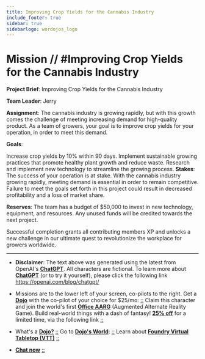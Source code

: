 ```yaml
---
title: Improving Crop Yields for the Cannabis Industry
include_footer: true
sidebar: true
sidebarlogo: wordojos_logo
---
```

# Mission // #Improving Crop Yields for the Cannabis Industry

**Project Brief**: Improving Crop Yields for the Cannabis Industry

**Team Leader**: Jerry

**Assignment**:
The cannabis industry is growing rapidly, but with this growth comes the challenge of meeting increasing demand for high-quality product. As a team of growers, your goal is to improve crop yields for your operation, in order to meet this demand.

**Goals**:

Increase crop yields by 10% within 90 days.
Implement sustainable growing practices that promote healthy plant growth and reduce waste.
Research and implement new technology to streamline the growing process.
**Stakes**:
The success of your operation is at stake. With the cannabis industry growing rapidly, meeting demand is essential in order to remain competitive. Failure to meet the goals set forth in this project could result in decreased profitability and a loss of market share.

**Reserves**:
The team has a budget of $50,000 to invest in new technology, equipment, and resources. Any unused funds will be credited towards the next project.

Successful completion grants all contributing members XP and unlocks a new challenge in our ultimate quest to revolutionize the workplace for growers worldwide.

---

* **Disclaimer**: The text above was generated using the latest from OpenAI's [**ChatGPT**](https://openai.com/blog/chatgpt/).  All characters are fictional.  To learn more about [**ChatGPT**](https://openai.com/blog/chatgpt/) (or to try it yourself), please click the following link https://openai.com/blog/chatgpt/

* Missions are to the lower left of your screen, co-pilots to the right. Get a [**Dojo**](https://workmates.live/marketplace) with the co-pilot of your choice for $25/mo: [::](https://workmates.live/marketplace)  Claim this character and join the world's first [**Office AARG**](https://dojos.world) (Augmented Alternate Reality Game). Build real-world things with a dash of fantasy! [**25% off**](https://blog.workmates.live/deal-on-a-dojo) for a limited time, via the following link [::](https://blog.workmates.live/deal-on-a-dojo) 

* What's a [**Dojo?**](https://workdojos.com) [::](https://workdojos.com)  Go to [**Dojo's World**](https://dojos.world): [::](https://dojos.world)  Learn about [**Foundry Virtual Tabletop (VTT)**](https://foundryvtt.com) [::](https://foundryvtt.com/)

* [**Chat now**](https://chat.workmates.live/channel/support) [::](https://chat.workmates.live/channel/support)